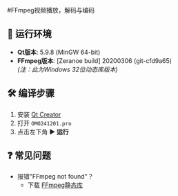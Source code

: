 #FFmpeg视频播放，解码与编码

## 🚀 运行环境
- **Qt版本**: 5.9.8 (MinGW 64-bit)
- **FFmpeg版本**: [Zeranoe build] 20200306 (git-cfd9a65)  
  *(注：此为Windows 32位动态库版本)*
## 🛠️ 编译步骤
1. 安装 [Qt Creator](https://www.qt.io/download)
2. 打开 `OMO241201.pro`
3. 点击左下角 **▶ 运行**

## ❓ 常见问题
- 报错"FFmpeg not found"？
  - 下载 [FFmpeg静态库](https://www.gyan.dev/ffmpeg/builds/)  
